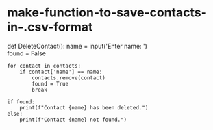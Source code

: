 # make-function-to-save-contacts-in-.csv-format

def DeleteContact():
    name = input('Enter name: ')    
    found = False

    for contact in contacts:
        if contact['name'] == name:
            contacts.remove(contact)
            found = True
            break

    if found:
        print(f"Contact {name} has been deleted.")
    else:
        print(f"Contact {name} not found.")
